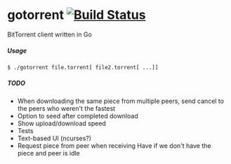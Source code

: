 gotorrent [![Build Status](https://travis-ci.org/marksamman/gotorrent.svg?branch=master)](https://travis-ci.org/marksamman/gotorrent)
=========

BitTorrent client written in Go

##### Usage
```bash
$ ./gotorrent file.torrent[ file2.torrent[ ...]]
```

##### TODO
* When downloading the same piece from multiple peers, send cancel to the peers who weren't the fastest
* Option to seed after completed download
* Show upload/download speed
* Tests
* Text-based UI (ncurses?)
* Request piece from peer when receiving Have if we don't have the piece and peer is idle
